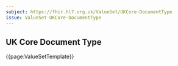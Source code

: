 ```yaml
---
subject: https://fhir.hl7.org.uk/ValueSet/UKCore-DocumentType
issue: ValueSet-UKCore-DocumentType
---
```

## UK Core Document Type

{{page:ValueSetTemplate}}